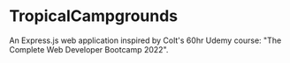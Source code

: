 # TropicalCampgrounds
An Express.js web application inspired by Colt's 60hr Udemy course: "The Complete Web Developer Bootcamp 2022".
